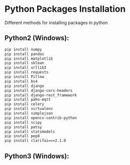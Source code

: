 # Python Packages Installation
Different methods for installing packages in python

## Python2 (Windows):

 ```bash
 pip install numpy 
 pip install pandas 
 pip install matplotlib 
 pip install sklean 
 pip install urllib3 
 pip install requests 
 pip install Pillow 
 pip install bs4 
 pip install django 
 pip install django-cors-headers 
 pip install django-rest_framework 
 pip install paho-mqtt 
 pip install celery 
 pip install virtualenv 
 pip install simplejson
 pip install opencv-contrib-python
 pip install scipy
 pip install patsy
 pip install statsmodels
 pip install pep8
 pip install clarifai===2.1.0
 ```
 
 ## Python3 (Windows):
 ```bash
 
